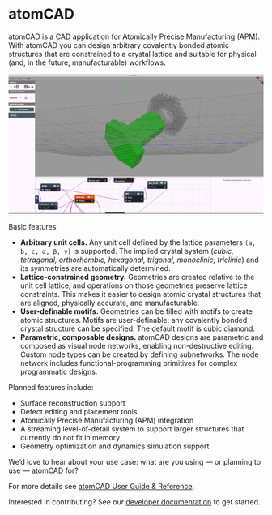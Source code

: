 # atomCAD

atomCAD is a CAD application for Atomically Precise Manufacturing (APM).
With atomCAD you can design arbitrary covalently bonded atomic structures that are constrained to a crystal lattice and suitable for physical (and, in the future, manufacturable) workflows.

![](./doc/atomCAD_images/nut-bolt-example0-1.png)

Basic features:
- **Arbitrary unit cells.** Any unit cell defined by the lattice parameters `(a, b, c, α, β, γ)` is supported. The implied crystal system (*cubic, tetragonal, orthorhombic, hexagonal, trigonal, monoclinic, triclinic*) and its symmetries are automatically determined.
- **Lattice-constrained geometry.** Geometries are created relative to the unit cell lattice, and operations on those geometries preserve lattice constraints. This makes it easier to design atomic crystal structures that are aligned, physically accurate, and manufacturable.
- **User-definable motifs.** Geometries can be filled with motifs to create atomic structures. Motifs are user-definable: any covalently bonded crystal structure can be specified. The default motif is cubic diamond.
- **Parametric, composable designs.** atomCAD designs are parametric and composed as visual node networks, enabling non-destructive editing. Custom node types can be created by defining subnetworks. The node network includes functional-programming primitives for complex programmatic designs.

Planned features include:

- Surface reconstruction support
- Defect editing and placement tools
- Atomically Precise Manufacturing (APM) integration
- A streaming level-of-detail system to support larger structures that currently do not fit in memory
- Geometry optimization and dynamics simulation support

We’d love to hear about your use case: what are you using — or planning to use — atomCAD for?

For more details see [atomCAD User Guide & Reference](./doc/atomCAD_user_guide.md).

Interested in contributing? See our [developer documentation](./doc/for_developers.md) to get started.
